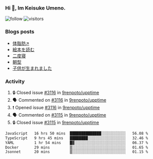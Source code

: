 ### Hi 👋, Im Keisuke Umeno.

<!--
**9renpoto/9renpoto** is a ✨ _special_ ✨ repository because its `README.md` (this file) appears on your GitHub profile.

Here are some ideas to get you started:

- 🔭 I’m currently working on ...
- 🌱 I’m currently learning ...
- 👯 I’m looking to collaborate on ...
- 🤔 I’m looking for help with ...
- 💬 Ask me about ...
- 📫 How to reach me: ...
- 😄 Pronouns: ...
- ⚡ Fun fact: ...
-->

![follow](https://img.shields.io/github/followers/9renpoto?label=Follow&style=social)
![visitors](https://komarev.com/ghpvc/?username=9renpoto&label=Profile%20views&color=0e75b6&style=flat)

### Blogs posts

<!-- BLOG-POST-LIST:START -->
- [体脂肪↗](https://9renpoto.win/entry/2024/08/12/gaining_fat)
- [絵本を読む](https://9renpoto.win/entry/2024/07/26/picture_book)
- [二度寝](https://9renpoto.win/entry/2024/07/18/going_back_to_sleep)
- [朝型](https://9renpoto.win/entry/2024/05/29/im-an-early)
- [子供が生まれました](https://9renpoto.win/entry/2024/04/18/hello-world)
<!-- BLOG-POST-LIST:END -->

### Activity

<!--START_SECTION:activity-->
1. 🔒 Closed issue [#3116](https://github.com/9renpoto/upptime/issues/3116) in [9renpoto/upptime](https://github.com/9renpoto/upptime)
2. 🗣 Commented on [#3116](https://github.com/9renpoto/upptime/issues/3116#issuecomment-2313687486) in [9renpoto/upptime](https://github.com/9renpoto/upptime)
3. ❗ Opened issue [#3116](https://github.com/9renpoto/upptime/issues/3116) in [9renpoto/upptime](https://github.com/9renpoto/upptime)
4. 🗣 Commented on [#3115](https://github.com/9renpoto/upptime/issues/3115#issuecomment-2313645962) in [9renpoto/upptime](https://github.com/9renpoto/upptime)
5. 🔒 Closed issue [#3115](https://github.com/9renpoto/upptime/issues/3115) in [9renpoto/upptime](https://github.com/9renpoto/upptime)
<!--END_SECTION:activity-->

<!--START_SECTION:waka-->

```txt
JavaScript   16 hrs 50 mins  ██████████████░░░░░░░░░░░   56.08 %
TypeScript   9 hrs 45 mins   ████████░░░░░░░░░░░░░░░░░   32.46 %
YAML         1 hr 54 mins    █▓░░░░░░░░░░░░░░░░░░░░░░░   06.37 %
Docker       29 mins         ▒░░░░░░░░░░░░░░░░░░░░░░░░   01.65 %
Jsonnet      20 mins         ▒░░░░░░░░░░░░░░░░░░░░░░░░   01.15 %
```

<!--END_SECTION:waka-->
